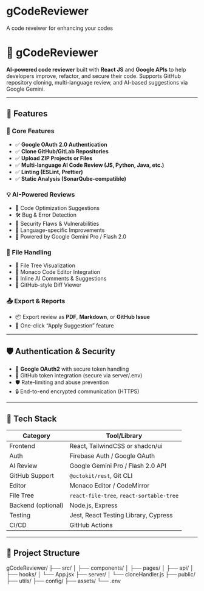 # gCodeReviewer
A code reveiwer for enhancing your codes



# 🚀 gCodeReviewer

**AI-powered code reviewer** built with **React JS** and **Google APIs** to help developers improve, refactor, and secure their code. Supports GitHub repository cloning, multi-language review, and AI-based suggestions via Google Gemini.

---

## 🔧 Features

### 🎯 Core Features
- ✅ **Google OAuth 2.0 Authentication**
- ✅ **Clone GitHub/GitLab Repositories**
- ✅ **Upload ZIP Projects or Files**
- ✅ **Multi-language AI Code Review (JS, Python, Java, etc.)**
- ✅ **Linting (ESLint, Prettier)**
- ✅ **Static Analysis (SonarQube-compatible)**

### 💡 AI-Powered Reviews
- 💬 Code Optimization Suggestions
- 🛠 Bug & Error Detection
- 🔐 Security Flaws & Vulnerabilities
- 🎯 Language-specific Improvements
- 🧠 Powered by Google Gemini Pro / Flash 2.0

### 📂 File Handling
- 📁 File Tree Visualization
- 📝 Monaco Code Editor Integration
- 📌 Inline AI Comments & Suggestions
- 🧾 GitHub-style Diff Viewer

### 📤 Export & Reports
- 📦 Export review as **PDF**, **Markdown**, or **GitHub Issue**
- 💬 One-click “Apply Suggestion” feature

---

## 🛡️ Authentication & Security

- 🔐 **Google OAuth2** with secure token handling
- 🔑 GitHub token integration (secure via server/.env)
- 🛡 Rate-limiting and abuse prevention
- 🔒 End-to-end encrypted communication (HTTPS)

---

## 🧰 Tech Stack

| Category          | Tool/Library                       |
|------------------|------------------------------------|
| Frontend         | React, TailwindCSS or shadcn/ui    |
| Auth             | Firebase Auth / Google OAuth       |
| AI Review        | Google Gemini Pro / Flash 2.0 API  |
| GitHub Support   | `@octokit/rest`, Git CLI           |
| Editor           | Monaco Editor / CodeMirror         |
| File Tree        | `react-file-tree`, `react-sortable-tree` |
| Backend (optional) | Node.js, Express                  |
| Testing          | Jest, React Testing Library, Cypress |
| CI/CD            | GitHub Actions                     |

---

## 📁 Project Structure

gCodeReviewer/
├── src/
│ ├── components/
│ ├── pages/
│ ├── api/
│ ├── hooks/
│ └── App.jsx
├── server/
│ └── cloneHandler.js
├── public/
├── utils/
├── config/
├── assets/
└── .env